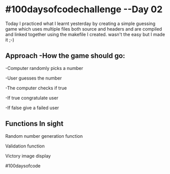 # #100daysofcodechallenge --Day 02
Today I practiced what I learnt yesterday by creating a simple 
guessing game which uses multiple files both source and headers 
and are compiled and linked together using the makefile I created.
wasn't the easy but I made it ;-)
 
## Approach -How the game should go:

-Computer randomly picks a number

-User guesses the number

-The computer checks if true

-If true congratulate user

-If false give a failed user
 
## Functions In sight

Random number generation function

Validation function

Victory image display

#100daysofcode

